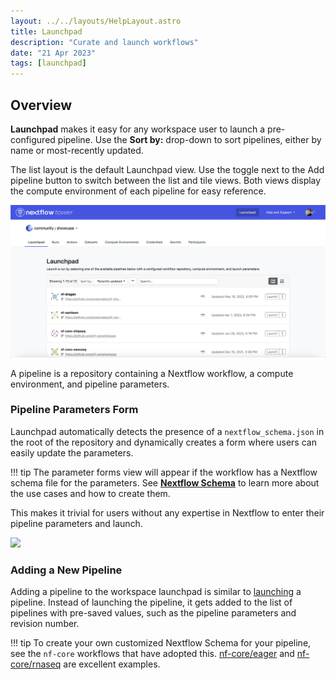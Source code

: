 ```yaml
---
layout: ../../layouts/HelpLayout.astro
title: Launchpad
description: "Curate and launch workflows"
date: "21 Apr 2023"
tags: [launchpad]
---
```


## Overview

**Launchpad** makes it easy for any workspace user to launch a pre-configured pipeline. Use the **Sort by:** drop-down to sort pipelines, either by name or most-recently updated. 

The list layout is the default Launchpad view. Use the toggle next to the Add pipeline button to switch between the list and tile views. Both views display the compute environment of each pipeline for easy reference.

![](../_images/overview_image.jpg)

A pipeline is a repository containing a Nextflow workflow, a compute environment, and pipeline parameters.

### Pipeline Parameters Form

Launchpad automatically detects the presence of a `nextflow_schema.json` in the root of the repository and dynamically creates a form where users can easily update the parameters.

<!-- prettier-ignore -->
!!! tip
    The parameter forms view will appear if the workflow has a Nextflow schema file for the parameters. See [**Nextflow Schema**](../pipeline-schema/overview.md) to learn more about the use cases and how to create them.

This makes it trivial for users without any expertise in Nextflow to enter their pipeline parameters and launch.

![](_images/launch_rnaseq_nextflow_schema.png)

### Adding a New Pipeline

Adding a pipeline to the workspace launchpad is similar to [launching](../launch/launch.md) a pipeline. Instead of launching the pipeline, it gets added to the list of pipelines with pre-saved values, such as the pipeline parameters and revision number.

<!-- prettier-ignore -->
!!! tip 
    To create your own customized Nextflow Schema for your pipeline, see the `nf-core` workflows that have adopted this.  [nf-core/eager](https://github.com/nf-core/eager/blob/2.3.3/nextflow_schema.json) and [nf-core/rnaseq](https://github.com/nf-core/rnaseq/blob/3.0/nextflow_schema.json) are excellent examples.
